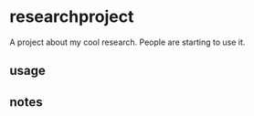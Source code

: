 # researchproject
A project about my cool research.
People are starting to use it.
## usage

## notes
